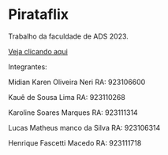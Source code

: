 # Pirataflix
 Trabalho da faculdade de ADS 2023.

 [Veja clicando aqui](https://lmaverick.github.io/Pirataflix/)



 Integrantes:

 Midian Karen Oliveira Neri RA: 923106600

 Kauê de Sousa Lima  RA: 923110268

 Karoline Soares Marques RA: 923111314

 Lucas Matheus manco da Silva  RA: 923106314
 
 Henrique Fascetti Macedo RA: 923111718